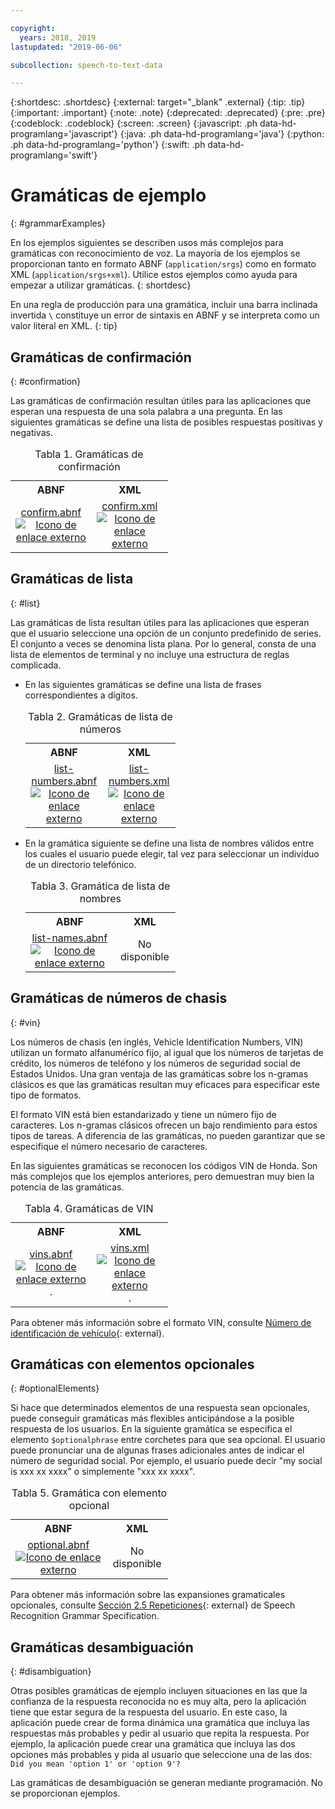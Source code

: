 ```yaml
---

copyright:
  years: 2018, 2019
lastupdated: "2019-06-06"

subcollection: speech-to-text-data

---
```


{:shortdesc: .shortdesc}
{:external: target="_blank" .external}
{:tip: .tip}
{:important: .important}
{:note: .note}
{:deprecated: .deprecated}
{:pre: .pre}
{:codeblock: .codeblock}
{:screen: .screen}
{:javascript: .ph data-hd-programlang='javascript'}
{:java: .ph data-hd-programlang='java'}
{:python: .ph data-hd-programlang='python'}
{:swift: .ph data-hd-programlang='swift'}

# Gramáticas de ejemplo
{: #grammarExamples}

En los ejemplos siguientes se describen usos más complejos para gramáticas con reconocimiento de voz. La mayoría de los ejemplos se proporcionan tanto en formato ABNF (`application/srgs`) como en formato XML (`application/srgs+xml`). Utilice estos ejemplos como ayuda para empezar a utilizar gramáticas.
{: shortdesc}

En una regla de producción para una gramática, incluir una barra inclinada invertida `\` constituye un error de sintaxis en ABNF y se interpreta como un valor literal en XML.
{: tip}

## Gramáticas de confirmación
{: #confirmation}

Las gramáticas de confirmación resultan útiles para las aplicaciones que esperan una respuesta de una sola palabra a una pregunta. En las siguientes gramáticas se define una lista de posibles respuestas positivas y negativas.

<table style="width:50%">
  <caption>Tabla 1. Gramáticas de confirmación</caption>
  <tr>
    <th style="text-align:center">ABNF</th>
    <th style="text-align:center">XML</th>
  </tr>
  <tr>
    <td style="text-align:center">
      <a target="_blank" href="https://watson-developer-cloud.github.io/doc-tutorial-downloads/speech-to-text/grammars/confirm.abnf" download="confirm.abnf">confirm.abnf <img src="../../icons/launch-glyph.svg" alt="Icono de enlace externo" title="Icono de enlace externo"></a>
    </td>
    <td style="text-align:center">
      <a target="_blank" href="https://watson-developer-cloud.github.io/doc-tutorial-downloads/speech-to-text/grammars/confirm.xml" download="confirm.xml">confirm.xml <img src="../../icons/launch-glyph.svg" alt="Icono de enlace externo" title="Icono de enlace externo"></a>
    </td>
  </tr>
</table>

## Gramáticas de lista
{: #list}

Las gramáticas de lista resultan útiles para las aplicaciones que esperan que el usuario seleccione una opción de un conjunto predefinido de series. El conjunto a veces se denomina lista plana. Por lo general, consta de una lista de elementos de terminal y no incluye una estructura de reglas complicada.

-   En las siguientes gramáticas se define una lista de frases correspondientes a dígitos.

    <table style="width:50%">
      <caption>Tabla 2. Gramáticas de lista de números</caption>
      <tr>
        <th style="text-align:center">ABNF</th>
        <th style="text-align:center">XML</th>
      </tr>
      <tr>
        <td style="text-align:center">
          <a target="_blank" href="https://watson-developer-cloud.github.io/doc-tutorial-downloads/speech-to-text/grammars/list-numbers.abnf" download="list-numbers.abnf">list-numbers.abnf <img src="../../icons/launch-glyph.svg" alt="Icono de enlace externo" title="Icono de enlace externo"></a>
        </td>
        <td style="text-align:center">
          <a target="_blank" href="https://watson-developer-cloud.github.io/doc-tutorial-downloads/speech-to-text/grammars/list-numbers.xml" download="list-numbers.xml">list-numbers.xml <img src="../../icons/launch-glyph.svg" alt="Icono de enlace externo" title="Icono de enlace externo"></a>
        </td>
      </tr>
    </table>

-   En la gramática siguiente se define una lista de nombres válidos entre los cuales el usuario puede elegir, tal vez para seleccionar un individuo de un directorio telefónico.

    <table style="width:50%">
      <caption>Tabla 3. Gramática de lista de nombres</caption>
      <tr>
        <th style="text-align:center">ABNF</th>
        <th style="text-align:center">XML</th>
      </tr>
      <tr>
        <td style="text-align:center">
          <a target="_blank" href="https://watson-developer-cloud.github.io/doc-tutorial-downloads/speech-to-text/grammars/list-names.abnf" download="list-names.abnf">list-names.abnf <img src="../../icons/launch-glyph.svg" alt="Icono de enlace externo" title="Icono de enlace externo"></a>
        </td>
        <td style="text-align:center">
          No disponible
        </td>
      </tr>
    </table>

## Gramáticas de números de chasis
{: #vin}

Los números de chasis (en inglés, Vehicle Identification Numbers, VIN) utilizan un formato alfanumérico fijo, al igual que los números de tarjetas de crédito, los números de teléfono y los números de seguridad social de Estados Unidos. Una gran ventaja de las gramáticas sobre los n-gramas clásicos es que las gramáticas resultan muy eficaces para especificar este tipo de formatos.

El formato VIN está bien estandarizado y tiene un número fijo de caracteres. Los n-gramas clásicos ofrecen un bajo rendimiento para estos tipos de tareas. A diferencia de las gramáticas, no pueden garantizar que se especifique el número necesario de caracteres.

En las siguientes gramáticas se reconocen los códigos VIN de Honda. Son más complejos que los ejemplos anteriores, pero demuestran muy bien la potencia de las gramáticas.

<table style="width:50%">
  <caption>Tabla 4. Gramáticas de VIN</caption>
  <tr>
    <th style="text-align:center">ABNF</th>
    <th style="text-align:center">XML</th>
  </tr>
  <tr>
    <td style="text-align:center">
      <a target="_blank" href="https://watson-developer-cloud.github.io/doc-tutorial-downloads/speech-to-text/grammars/vins.abnf" download="vins.abnf">vins.abnf <img src="../../icons/launch-glyph.svg" alt="Icono de enlace externo" title="Icono de enlace externo"></a>.
    </td>
    <td style="text-align:center">
      <a target="_blank" href="https://watson-developer-cloud.github.io/doc-tutorial-downloads/speech-to-text/grammars/vins.xml" download="vins.xml">vins.xml <img src="../../icons/launch-glyph.svg" alt="Icono de enlace externo" title="Icono de enlace externo"></a>.
    </td>
  </tr>
</table>

Para obtener más información sobre el formato VIN, consulte [Número de identificación de vehículo](https://wikipedia.org/wiki/Vehicle_identification_number){: external}.

## Gramáticas con elementos opcionales
{: #optionalElements}

Si hace que determinados elementos de una respuesta sean opcionales, puede conseguir gramáticas más flexibles anticipándose a la posible respuesta de los usuarios. En la siguiente gramática se especifica el elemento `$optionalphrase` entre corchetes para que sea opcional. El usuario puede pronunciar una de algunas frases adicionales antes de indicar el número de seguridad social. Por ejemplo, el usuario puede decir "my social is xxx xx xxxx" o simplemente "xxx xx xxxx".

<table style="width:50%">
  <caption>Tabla 5. Gramática con elemento opcional</caption>
  <tr>
    <th style="text-align:center">ABNF</th>
    <th style="text-align:center">XML</th>
  </tr>
  <tr>
    <td style="text-align:center">
      <a target="_blank" href="https://watson-developer-cloud.github.io/doc-tutorial-downloads/speech-to-text/grammars/optional.abnf" download="optional.abnf">optional.abnf <img src="../../icons/launch-glyph.svg" alt="Icono de enlace externo" title="Icono de enlace externo"></a>
    </td>
    <td style="text-align:center">
      No disponible
    </td>
  </tr>
</table>

Para obtener más información sobre las expansiones gramaticales opcionales, consulte [Sección 2.5 Repeticiones](https://www.w3.org/TR/speech-grammar/#S2.5){: external} de Speech Recognition Grammar Specification.

## Gramáticas desambiguación
{: #disambiguation}

Otras posibles gramáticas de ejemplo incluyen situaciones en las que la confianza de la respuesta reconocida no es muy alta, pero la aplicación tiene que estar segura de la respuesta del usuario. En este caso, la aplicación puede crear de forma dinámica una gramática que incluya las respuestas más probables y pedir al usuario que repita la respuesta. Por ejemplo, la aplicación puede crear una gramática que incluya las dos opciones más probables y pida al usuario que seleccione una de las dos: `Did you mean 'option 1' or 'option 9'?`

Las gramáticas de desambiguación se generan mediante programación. No se proporcionan ejemplos.
